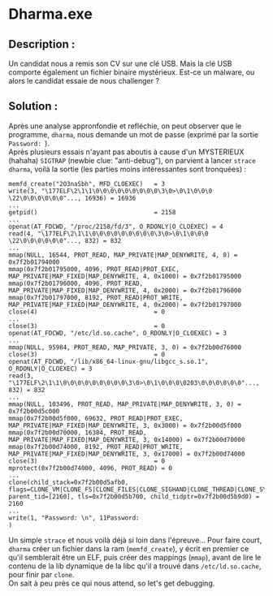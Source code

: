 # Dharma.exe

## Description :
Un candidat nous a remis son CV sur une clé USB. Mais la clé USB comporte également un fichier binaire mystérieux. Est-ce un malware, ou alors le candidat essaie de nous challenger ?

## Solution :
Après une analyse appronfondie et refléchie, on peut observer que le programme, `dharma`, nous demande un mot de passe (exprimé par la sortie `Password: `).  
Après plusieurs essais n'ayant pas aboutis à cause d'un MYSTERIEUX (hahaha) `SIGTRAP` (newbie clue: "anti-debug"), on parvient à lancer `strace dharma`, voilà la sortie (les parties moins intéressantes sont tronquées) :
```
memfd_create("2O3naSbh", MFD_CLOEXEC)   = 3
write(3, "\177ELF\2\1\1\0\0\0\0\0\0\0\0\0\3\0>\0\1\0\0\0 \22\0\0\0\0\0\0"..., 16936) = 16936
...
getpid()                                = 2158
...
openat(AT_FDCWD, "/proc/2158/fd/3", O_RDONLY|O_CLOEXEC) = 4
read(4, "\177ELF\2\1\1\0\0\0\0\0\0\0\0\0\3\0>\0\1\0\0\0 \22\0\0\0\0\0\0"..., 832) = 832
...
mmap(NULL, 16544, PROT_READ, MAP_PRIVATE|MAP_DENYWRITE, 4, 0) = 0x7f2b01794000
mmap(0x7f2b01795000, 4096, PROT_READ|PROT_EXEC, MAP_PRIVATE|MAP_FIXED|MAP_DENYWRITE, 4, 0x1000) = 0x7f2b01795000
mmap(0x7f2b01796000, 4096, PROT_READ, MAP_PRIVATE|MAP_FIXED|MAP_DENYWRITE, 4, 0x2000) = 0x7f2b01796000
mmap(0x7f2b01797000, 8192, PROT_READ|PROT_WRITE, MAP_PRIVATE|MAP_FIXED|MAP_DENYWRITE, 4, 0x2000) = 0x7f2b01797000
close(4)                                = 0
...
close(3)                                = 0
openat(AT_FDCWD, "/etc/ld.so.cache", O_RDONLY|O_CLOEXEC) = 3
...
mmap(NULL, 95984, PROT_READ, MAP_PRIVATE, 3, 0) = 0x7f2b00d76000
close(3)                                = 0
openat(AT_FDCWD, "/lib/x86_64-linux-gnu/libgcc_s.so.1", O_RDONLY|O_CLOEXEC) = 3
read(3, "\177ELF\2\1\1\0\0\0\0\0\0\0\0\0\3\0>\0\1\0\0\0\0203\0\0\0\0\0\0"..., 832) = 832
...
mmap(NULL, 103496, PROT_READ, MAP_PRIVATE|MAP_DENYWRITE, 3, 0) = 0x7f2b00d5c000
mmap(0x7f2b00d5f000, 69632, PROT_READ|PROT_EXEC, MAP_PRIVATE|MAP_FIXED|MAP_DENYWRITE, 3, 0x3000) = 0x7f2b00d5f000
mmap(0x7f2b00d70000, 16384, PROT_READ, MAP_PRIVATE|MAP_FIXED|MAP_DENYWRITE, 3, 0x14000) = 0x7f2b00d70000
mmap(0x7f2b00d74000, 8192, PROT_READ|PROT_WRITE, MAP_PRIVATE|MAP_FIXED|MAP_DENYWRITE, 3, 0x17000) = 0x7f2b00d74000
close(3)                                = 0
mprotect(0x7f2b00d74000, 4096, PROT_READ) = 0
...
clone(child_stack=0x7f2b00d5afb0, flags=CLONE_VM|CLONE_FS|CLONE_FILES|CLONE_SIGHAND|CLONE_THREAD|CLONE_SYSVSEM|CLONE_SETTLS|CLONE_PARENT_SETTID|CLONE_CHILD_CLEARTID, parent_tid=[2160], tls=0x7f2b00d5b700, child_tidptr=0x7f2b00d5b9d0) = 2160
...
write(1, "Password: \n", 11Password: 
)
```
Un simple `strace` et nous voilà déjà si loin dans l'épreuve... Pour faire court, `dharma` créer un fichier dans la ram (`memfd_create`), y écrit en premier ce qu'il semblerait être un ELF, puis créer des mappings (`mmap`), avant de lire le contenu de la lib dynamique de la libc qu'il a trouvé dans `/etc/ld.so.cache`, pour finir par `clone`.  
On sait à peu près ce qui nous attend, so let's get debugging.  
